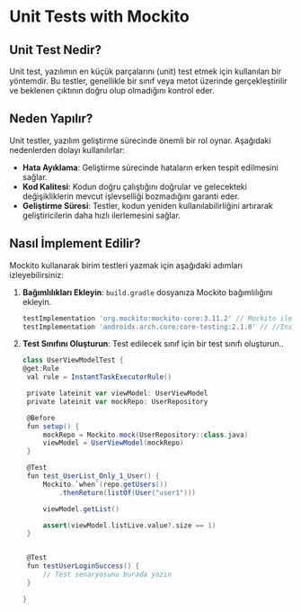 # Unit Tests with Mockito

## Unit Test Nedir?

Unit test, yazılımın en küçük parçalarını (unit) test etmek için kullanılan bir yöntemdir. Bu testler, genellikle bir sınıf veya metot üzerinde gerçekleştirilir ve beklenen çıktının doğru olup olmadığını kontrol eder.

## Neden Yapılır?

Unit testler, yazılım geliştirme sürecinde önemli bir rol oynar. Aşağıdaki nedenlerden dolayı kullanılırlar:

- **Hata Ayıklama**: Geliştirme sürecinde hataların erken tespit edilmesini sağlar.
- **Kod Kalitesi**: Kodun doğru çalıştığını doğrular ve gelecekteki değişikliklerin mevcut işlevselliği bozmadığını garanti eder.
- **Geliştirme Süresi**: Testler, kodun yeniden kullanılabilirliğini artırarak geliştiricilerin daha hızlı ilerlemesini sağlar.

## Nasıl İmplement Edilir?

Mockito kullanarak birim testleri yazmak için aşağıdaki adımları izleyebilirsiniz:

1. **Bağımlılıkları Ekleyin**: `build.gradle` dosyanıza Mockito bağımlılığını ekleyin.
   ```groovy
   testImplementation 'org.mockito:mockito-core:3.11.2' // Mockito ile mocklayıp, testleri istediğimiz gibi simüle edebiliriz.
   testImplementation 'androidx.arch.core:core-testing:2.1.0' // //InstantTaskExecutorRule gibi kurallar ile LiveData güncellemelerinin anında tetiklenmesini sağlarız.
   
2. **Test Sınıfını Oluşturun**: Test edilecek sınıf için bir test sınıfı oluşturun..
   ```groovy
   class UserViewModelTest {
   @get:Rule
    val rule = InstantTaskExecutorRule()
   
    private lateinit var viewModel: UserViewModel
    private lateinit var mockRepo: UserRepository

    @Before
    fun setup() {
        mockRepo = Mockito.mock(UserRepository::class.java)
        viewModel = UserViewModel(mockRepo)
    }

    @Test
    fun test_UserList_Only_1_User() {
        Mockito.`when`(repo.getUsers())
            .thenReturn(listOf(User("user1")))

        viewModel.getList()

        assert(viewModel.listLive.value?.size == 1)
    }
   

    @Test
    fun testUserLoginSuccess() {
        // Test senaryosunu burada yazın
    }
   
   }

